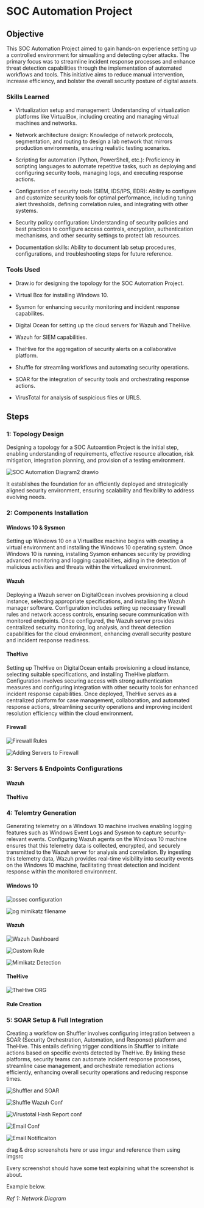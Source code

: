 # SOC Automation Project

## Objective

This SOC Automation Project aimed to gain hands-on experience setting up a controlled environment for simualting and detecting cyber attacks. The primary focus was to streamline incident response processes and enhance threat detection capabilities through the implementation of automated workflows and tools. This initiative aims to reduce manual intervention, increase efficiency, and bolster the overall security posture of digital assets.

### Skills Learned

- Virtualization setup and management: Understanding of virtualization platforms like VirtualBox, including creating and managing virtual machines and networks.
  
- Network architecture design: Knowledge of network protocols, segmentation, and routing to design a lab network that mirrors production environments, ensuring realistic testing scenarios.

- Scripting for automation (Python, PowerShell, etc.): Proficiency in scripting languages to automate repetitive tasks, such as deploying and configuring security tools, managing logs, and executing response actions.

- Configuration of security tools (SIEM, IDS/IPS, EDR): Ability to configure and customize security tools for optimal performance, including tuning alert thresholds, defining correlation rules, and integrating with other systems.
  
- Security policy configuration: Understanding of security policies and best practices to configure access controls, encryption, authentication mechanisms, and other security settings to protect lab resources.

- Documentation skills: Ability to document lab setup procedures, configurations, and troubleshooting steps for future reference.

### Tools Used

- Draw.io for designing the topology for the SOC Automation Project.
  
- Virtual Box for installing Windows 10.

- Sysmon for enhancing security monitoring and incident response capabilites.
  
- Digital Ocean for setting up the cloud servers for Wazuh and TheHive. 

- Wazuh for SIEM capabilities.

- TheHive for the aggregation of security alerts on a collaborative platform.

- Shuffle for streamling workflows and automating security operations.

- SOAR for the integration of security tools and orchestrating response actions.

- VirusTotal for analysis of suspicious files or URLS.

## Steps

### 1: Topology Design
Designing a topology for a SOC Autoamtion Project is the initial step, enabling understanding of requirements, effective resource allocation, risk mitigation, integration planning, and provision of a testing environment.

![SOC Automation Diagram2 drawio](https://github.com/LukaB0/SOC-Automation/assets/169913850/0de526bd-0818-484b-acd4-45b9daadd196)

It establishes the foundation for an efficiently deployed and strategically aligned security environment, ensuring scalability and flexibility to address evolving needs.
 
### 2: Components Installation

#### Windows 10 & Sysmon

Setting up Windows 10 on a VirtualBox machine begins with creating a virtual environment and installing the Windows 10 operating system. Once Windows 10 is running, installing Sysmon enhances security by providing advanced monitoring and logging capabilities, aiding in the detection of malicious activities and threats within the virtualized environment.

#### Wazuh

Deploying a Wazuh server on DigitalOcean involves provisioning a cloud instance, selecting appropriate specifications, and installing the Wazuh manager software. Configuration includes setting up necessary firewall rules and network access controls, ensuring secure communication with monitored endpoints. Once configured, the Wazuh server provides centralized security monitoring, log analysis, and threat detection capabilities for the cloud environment, enhancing overall security posture and incident response readiness.

#### TheHive

Setting up TheHive on DigitalOcean entails provisioning a cloud instance, selecting suitable specifications, and installing TheHive platform. Configuration involves securing access with strong authentication measures and configuring integration with other security tools for enhanced incident response capabilities. Once deployed, TheHive serves as a centralized platform for case management, collaboration, and automated response actions, streamlining security operations and improving incident resolution efficiency within the cloud environment.

#### Firewall

![Firewall Rules](https://github.com/LukaB0/SOC-Automation/assets/169913850/6d66d7ce-042b-4eb0-96dc-b90d13512494)

![Adding Servers to Firewall](https://github.com/LukaB0/SOC-Automation/assets/169913850/dd0c3881-0a10-4fd4-aba2-7d04a05a82b2)

### 3: Servers & Endpoints Configurations

#### Wazuh



#### TheHive



### 4: Telemtry Generation

Generating telemetry on a Windows 10 machine involves enabling logging features such as Windows Event Logs and Sysmon to capture security-relevant events. Configuring Wazuh agents on the Windows 10 machine ensures that this telemetry data is collected, encrypted, and securely transmitted to the Wazuh server for analysis and correlation. By ingesting this telemetry data, Wazuh provides real-time visibility into security events on the Windows 10 machine, facilitating threat detection and incident response within the monitored environment.

#### Windows 10

![ossec configuration](https://github.com/LukaB0/SOC-Automation/assets/169913850/12519805-f48a-476f-9c0d-9c2e7fd95851)

![og mimikatz filename](https://github.com/LukaB0/SOC-Automation/assets/169913850/c255b524-526e-4569-934d-afe742b22b3c)

#### Wazuh

![Wazuh Dashboard](https://github.com/LukaB0/SOC-Automation/assets/169913850/edd0f5db-71bf-4506-8529-197bcdc1c1ee)

![Custom Rule](https://github.com/LukaB0/SOC-Automation/assets/169913850/5b04f3fb-5cc5-4d58-82e6-262360e4692a)

![Mimikatz Detection](https://github.com/LukaB0/SOC-Automation/assets/169913850/04303769-a13d-42ed-b3d7-eaadeb9b856b)

#### TheHive

![TheHive ORG](https://github.com/LukaB0/SOC-Automation/assets/169913850/192bbb12-a17c-42c6-8ec9-67196c9336aa)

#### Rule Creation

### 5: SOAR Setup & Full Integration

Creating a workflow on Shuffler involves configuring integration between a SOAR (Security Orchestration, Automation, and Response) platform and TheHive. This entails defining trigger conditions in Shuffler to initiate actions based on specific events detected by TheHive. By linking these platforms, security teams can automate incident response processes, streamline case management, and orchestrate remediation actions efficiently, enhancing overall security operations and reducing response times.

![Shuffler and SOAR](https://github.com/LukaB0/SOC-Automation/assets/169913850/6ddd4a24-9f21-4b34-9606-e572e9eaa31d)

![Shuffle Wazuh Conf](https://github.com/LukaB0/SOC-Automation/assets/169913850/b082d652-ce79-4284-8d4b-7175a882a1b0)

![Virustotal Hash Report conf](https://github.com/LukaB0/SOC-Automation/assets/169913850/fac500cc-c031-42f5-8214-b0c1011d8f3c)

![Email Conf](https://github.com/LukaB0/SOC-Automation/assets/169913850/07fc2de6-abc4-4a74-9df7-7cd150e724dd)

![Email Notificaiton](https://github.com/LukaB0/SOC-Automation/assets/169913850/83d646ec-a8ca-4cdf-982d-b9a2c2e29961)


drag & drop screenshots here or use imgur and reference them using imgsrc

Every screenshot should have some text explaining what the screenshot is about.

Example below.

*Ref 1: Network Diagram*
